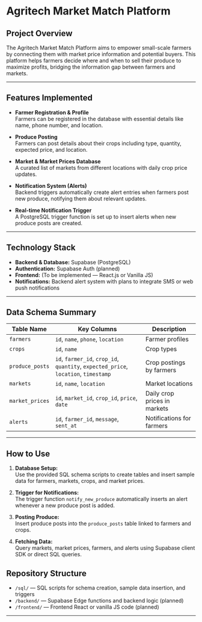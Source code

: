 # Agritech Market Match Platform

## Project Overview

The Agritech Market Match Platform aims to empower small-scale farmers by connecting them with market price information and potential buyers. This platform helps farmers decide where and when to sell their produce to maximize profits, bridging the information gap between farmers and markets.

---

## Features Implemented

- **Farmer Registration & Profile**  
  Farmers can be registered in the database with essential details like name, phone number, and location.

- **Produce Posting**  
  Farmers can post details about their crops including type, quantity, expected price, and location.

- **Market & Market Prices Database**  
  A curated list of markets from different locations with daily crop price updates.

- **Notification System (Alerts)**  
  Backend triggers automatically create alert entries when farmers post new produce, notifying them about relevant updates.

- **Real-time Notification Trigger**  
  A PostgreSQL trigger function is set up to insert alerts when new produce posts are created.

---

## Technology Stack

- **Backend & Database:** Supabase (PostgreSQL)
- **Authentication:** Supabase Auth (planned)
- **Frontend:** (To be implemented — React.js or Vanilla JS)
- **Notifications:** Backend alert system with plans to integrate SMS or web push notifications

---

## Data Schema Summary

| Table Name      | Key Columns                                      | Description                          |
|-----------------|-------------------------------------------------|------------------------------------|
| `farmers`       | `id`, `name`, `phone`, `location`               | Farmer profiles                    |
| `crops`         | `id`, `name`                                     | Crop types                        |
| `produce_posts` | `id`, `farmer_id`, `crop_id`, `quantity`, `expected_price`, `location`, `timestamp` | Crop postings by farmers          |
| `markets`       | `id`, `name`, `location`                         | Market locations                   |
| `market_prices` | `id`, `market_id`, `crop_id`, `price`, `date`   | Daily crop prices in markets      |
| `alerts`        | `id`, `farmer_id`, `message`, `sent_at`          | Notifications for farmers         |

---

## How to Use

1. **Database Setup:**  
   Use the provided SQL schema scripts to create tables and insert sample data for farmers, markets, crops, and market prices.

2. **Trigger for Notifications:**  
   The trigger function `notify_new_produce` automatically inserts an alert whenever a new produce post is added.

3. **Posting Produce:**  
   Insert produce posts into the `produce_posts` table linked to farmers and crops.

4. **Fetching Data:**  
   Query markets, market prices, farmers, and alerts using Supabase client SDK or direct SQL queries.


## Repository Structure

- `/sql/` — SQL scripts for schema creation, sample data insertion, and triggers
- `/backend/` — Supabase Edge functions and backend logic (planned)
- `/frontend/` — Frontend React or vanilla JS code (planned)

---

